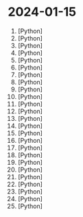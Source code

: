 # 2024-01-15

1. [](https://github.comundefined "A natural language interface for computers") [Python]
2. [](https://github.comundefined "") [Python]
3. [](https://github.comundefined "A curated list of awesome Python frameworks, libraries, software and resources") [Python]
4. [](https://github.comundefined "🏡 Open source home automation that puts local control and privacy first.") [Python]
5. [](https://github.comundefined "提取微信聊天记录，将其导出成HTML、Word、CSV文档永久保存，对聊天记录进行分析生成年度聊天报告") [Python]
6. [](https://github.comundefined "A youtube-dl fork with additional features and fixes") [Python]
7. [](https://github.comundefined "openpilot is an open source driver assistance system. openpilot performs the functions of Automated Lane Centering and Adaptive Cruise Control for 250+ supported car makes and models.") [Python]
8. [](https://github.comundefined "To speed up LLMs' inference and enhance LLM's perceive of key information, compress the prompt and KV-Cache, which achieves up to 20x compression with minimal performance loss.") [Python]
9. [](https://github.comundefined "Stanford DSPy: The framework for programming—not prompting—foundation models") [Python]
10. [](https://github.comundefined "分享 GitHub 上有趣、入门级的开源项目。Share interesting, entry-level open source projects on GitHub.") [Python]
11. [](https://github.comundefined "Focus on prompting and generating") [Python]
12. [](https://github.comundefined "Accurate line-level text detection and recognition (OCR) in any language") [Python]
13. [](https://github.comundefined "Curso para aprender los fundamentos del lenguaje SQL y bases de datos relacionales desde cero y para principiantes. Elaborado durante las emisiones en directo desde el canal de Twitch de MoureDev.") [Python]
14. [](https://github.comundefined "AutoBangumi - 全自动追番工具") [Python]
15. [](https://github.comundefined "Bob the Smuggler: A tool that leverages HTML Smuggling Attack and allows you to create HTML files with embedded 7z/zip archives. The tool would compress your binary (EXE/DLL) into 7z/zip file format, then XOR encrypt the archive and then hides inside PNG/GIF image file format (Image Polyglots).") [Python]
16. [](https://github.comundefined "🗃 Open source self-hosted web archiving. Takes URLs/browser history/bookmarks/Pocket/Pinboard/etc., saves HTML, JS, PDFs, media, and more...") [Python]
17. [](https://github.comundefined "🍰 Desktop utility to download images/videos/music/text from various websites, and more.") [Python]
18. [](https://github.comundefined "Command-line program to download videos from YouTube.com and other video sites") [Python]
19. [](https://github.comundefined "A collective list of free APIs") [Python]
20. [](https://github.comundefined "微信聊天记录导出、微信年度报告生成！记录你的2023！") [Python]
21. [](https://github.comundefined "Progressive LLaMA with Block Expansion.") [Python]
22. [](https://github.comundefined "Recovers passwords from pixelized screenshots") [Python]
23. [](https://github.comundefined "GUI for a Vocal Remover that uses Deep Neural Networks.") [Python]
24. [](https://github.comundefined "Voice data <= 10 mins can also be used to train a good VC model!") [Python]
25. [](https://github.comundefined "Credentials recovery project") [Python]
